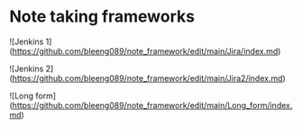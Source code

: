 # Note taking frameworks

![Jenkins 1] (https://github.com/bleeng089/note_framework/edit/main/Jira/index.md)

![Jenkins 2] (https://github.com/bleeng089/note_framework/edit/main/Jira2/index.md)

![Long form] (https://github.com/bleeng089/note_framework/edit/main/Long_form/index.md)

